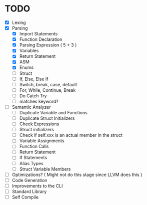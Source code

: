 # TODO

- [x] Lexing
- [x] Parsing
    - [x] Import Statements
    - [x] Function Declaration
    - [x] Parsing Expression ( 5 + 3 )
    - [x] Variables
    - [x] Return Statement
    - [x] ASM
    - [x] Enums
    - [ ] Struct
    - [ ] If, Else, Else If
    - [ ] Switch, break, case, default
    - [ ] For, While, Continue, Break
    - [ ] Do Catch Try
    - [ ] matches keyword?
- [ ] Semantic Analyzer
    - [ ] Duplicate Variable and Functions
    - [ ] Duplicate Struct Initializers
    - [ ] Check Expressions
    - [ ] Struct initializers
    - [ ] Check if self.xxx is an actual member in the struct
    - [ ] Variable Assignments
    - [ ] Function Calls
    - [ ] Return Statement
    - [ ] If Statements
    - [ ] Alias Types
    - [ ] Struct Variable Members
- [ ] Optimizations? ( Might not do this stage since LLVM does this )
- [ ] Code Generation
- [ ] Improvements to the CLI
- [ ] Standard Library
- [ ] Self Compile